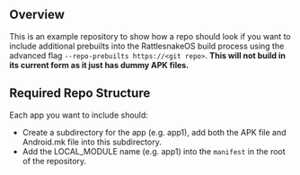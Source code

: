 ## Overview
This is an example repository to show how a repo should look if you want to include additional prebuilts into the RattlesnakeOS build process using the advanced flag `--repo-prebuilts https://<git repo>`. <b>This will not build in its current form as it just has dummy APK files.</b>

## Required Repo Structure
Each app you want to include should:
* Create a subdirectory for the app (e.g. app1), add both the APK file and Android.mk file into this subdirectory.
* Add the LOCAL_MODULE name (e.g. app1) into the `manifest` in the root of the repository.
